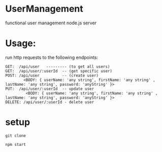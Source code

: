 # UserManagement
functional user management node.js server

# Usage:


run http requests to the following endpoints:

```
GET:  /api/user   --------- (to get all users)
GET:  /api/user/:userId  -- (get specific user)
POST: /api/user          -- (create user)   
        <BODY: { userName: 'any string', firstName: 'any string' , lastName: 'any string', password: 'anyString' }> 
PUT:  /api/user/:userId  -- update user
         <BODY: { userName: 'any string', firstName: 'any string' , lastName: 'any string', password: 'anyString' }> 
DELETE: /api/user/:userId - delete user
```
# setup

```
git clone

npm start
```